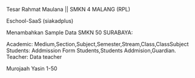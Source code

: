 
Tesar Rahmat Maulana || SMKN 4 MALANG (RPL)

Eschool-SaaS (siakadplus)

Menambahkan Sample Data SMKN 50 SURABAYA:

Academic: 
Medium,Section,Subject,Semester,Stream,Class,ClassSubject
Students:
Addmission Form Students,Students Addmision,Guardian.
Teacher: 
Data teacher


Murojaah Yasin 1-50
